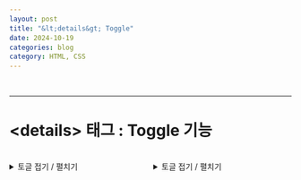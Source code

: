 ```yaml
---
layout: post
title: "&lt;details&gt; Toggle"
date: 2024-10-19
categories: blog
category: HTML, CSS
---
```


<br>

---

# &lt;details&gt; 태그 : Toggle 기능
<br>

<div style="display: flex; flexflow: nowrap row">

<div style="width: 49%;">
<details>
<summary class="summary-title">토글 접기 / 펼치기</summary>
<pre><code>
    &lt;details&gt;
        &lt;summary&gt;토글 접기 / 펼치기&lt;/summary&gt;
            내용 없음.
    &lt;/details&gt;
</code></pre>
<img src="/assets/image/2024-10-20-details_toggle1.png">
</details> 
</div>

<div style="width: 2%;"></div>

<div style="width: 49%;">
<details>
    <summary class="summary-title">토글 접기 / 펼치기</summary>
    <pre><code>
<details>
    <summary>토글 접기 / 펼치기</summary>
        내용 없음.
</details>
    </code></pre>
<img src="/assets/image/2024-10-20-details_toggle2.png">
</details> 
</div>
